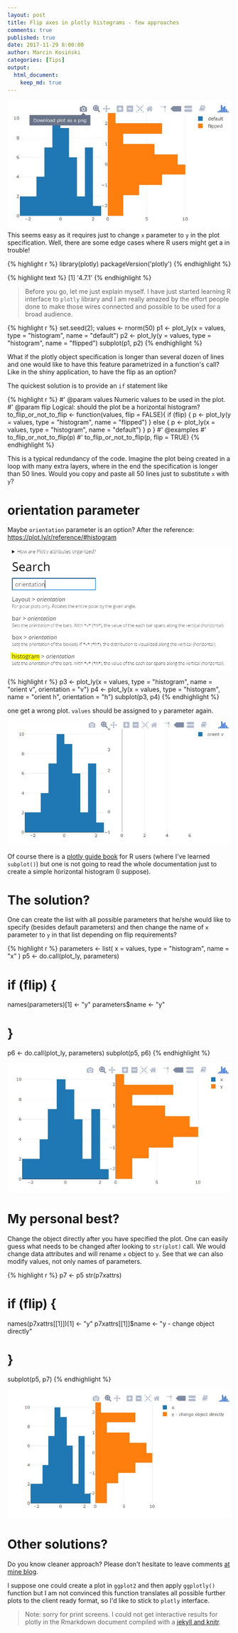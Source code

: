 ```yaml
---
layout: post
title: Flip axes in plotly histograms - few approaches
comments: true
published: true
date: 2017-11-29 8:00:00
author: Marcin Kosiński
categories: [Tips]
output:
  html_document:
    keep_md: true
---
```




<img src="/images/fulls/plotly1.jpg" class="fit image"> This seems easy as it requires just to change `x` parameter to `y` in the plot specification. Well, there are some edge cases where R users might get a in trouble!


{% highlight r %}
library(plotly)
packageVersion('plotly')
{% endhighlight %}



{% highlight text %}
[1] '4.7.1'
{% endhighlight %}

> Before you go, let me just explain myself. I have just started learning R interface to `plotly` library and I am really amazed by the effort people done to make those wires connected and possible to be used for a broad audience.


{% highlight r %}
set.seed(2); values <- rnorm(50)
p1 <- plot_ly(x = values, type = "histogram", name = "default")
p2 <- plot_ly(y = values, type = "histogram", name = "flipped")
subplot(p1, p2)
{% endhighlight %}

What if the plotly object specification is longer than several dozen of lines and one would like to have this feature parametrized in a function's call? Like in the shiny application, to have the flip as an option?

The quickest solution is to provide an `if` statement like


{% highlight r %}
#' @param values Numeric values to be used in the plot.
#' @param flip Logical: should the plot be a horizontal histogram?
to_flip_or_not_to_flip <- function(values, flip = FALSE){
   if (flip) {
      p <- plot_ly(y = values, type = "histogram", name = "flipped")
   } else {
      p <- plot_ly(x = values, type = "histogram", name = "default")
   }
   p
}
#' @examples
#' to_flip_or_not_to_flip(p)
#' to_flip_or_not_to_flip(p, flip = TRUE)
{% endhighlight %}


This is a typical redundancy of the code. Imagine the plot being created in a loop with many extra layers, where in the end the specification is longer than 50 lines. Would you copy and paste all 50 lines just to substitute `x` with `y`?

# orientation parameter

Maybe `orientation` parameter is an option? After the reference: https://plot.ly/r/reference/#histogram

<img src="/images/fulls/plotly3.jpg" class="fit image">


{% highlight r %}
p3 <- plot_ly(x = values, type = "histogram", name = "orient v", orientation = "v")
p4 <- plot_ly(x = values, type = "histogram", name = "orient h", orientation = "h")
subplot(p3, p4)
{% endhighlight %}

one get a wrong plot. `values` should be assigned to `y` parameter again.

<img src="/images/fulls/plotly2.jpg" class="fit image">

Of course there is a [plotly guide book](https://plotly-book.cpsievert.me/) for R users (where I've learned `subplot()`) but one is not going to read the whole documentation just to create a simple horizontal histogram (I suppose).


# The solution?

One can create the list with all possible parameters that he/she would like to specify (besides default parameters) and then
change the name of `x` parameter to `y` in that list depending on flip requirements?


{% highlight r %}
parameters <- list(
   x = values,
   type = "histogram",
   name = "x"
)
p5 <- do.call(plot_ly, parameters)

# if (flip) {
   names(parameters)[1] <- "y"
   parameters$name <- "y"
# }
p6 <- do.call(plot_ly, parameters)
subplot(p5, p6)
{% endhighlight %}

<img src="/images/fulls/plotly4.jpg" class="fit image">

# My personal best?

Change the object directly after you have specified the plot.
One can easily guess what needs to be changed after looking to `str(plot)` call.
We would change data attributes and will rename `x` object to `y`. See that we can also modify values, not only names of parameters.


{% highlight r %}
p7 <- p5
str(p7$x$attrs)
# if (flip) {
   names(p7$x$attrs[[1]])[1] <- "y"
   p7$x$attrs[[1]]$name <- "y - change object directly"
# }
subplot(p5, p7)
{% endhighlight %}

<img src="/images/fulls/plotly5.jpg" class="fit image">

# Other solutions?

Do you know cleaner approach? Please don't hesitate to leave comments [at mine blog](http://r-addict.com/2017/11/29/Flip-axis-plotly-histogram.html).

I suppose one could create a plot in `ggplot2` and then apply `ggplotly()` function but I am not convinced this function translates all possible further plots to the client ready format, so I'd like to stick to `plotly` interface.

> Note: sorry for print screens. I could not get interactive results for plotly in the Rmarkdown document compiled with a [jekyll and knitr](https://jekyll.yihui.name/2014/09/jekyll-with-knitr.html).
